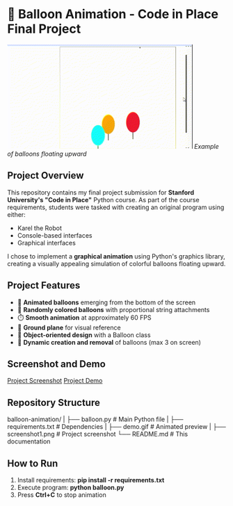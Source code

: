 # 🎈 Balloon Animation - Code in Place Final Project

![Balloon Animation Demo](balloon-animation/Balloon.gif) *Example of balloons floating upward*

## Project Overview

This repository contains my final project submission for **Stanford University's "Code in Place"** Python course. As part of the course requirements, students were tasked with creating an original program using either:
- Karel the Robot
- Console-based interfaces
- Graphical interfaces

I chose to implement a **graphical animation** using Python's graphics library, creating a visually appealing simulation of colorful balloons floating upward.

## Project Features

- 🎈 **Animated balloons** emerging from the bottom of the screen
- 🌈 **Randomly colored balloons** with proportional string attachments
- ⏱️ **Smooth animation** at approximately 60 FPS
- 🌳 **Ground plane** for visual reference
- 🎯 **Object-oriented design** with a Balloon class
- 🚀 **Dynamic creation and removal** of balloons (max 3 on screen)

## Screenshot and Demo

[Project Screenshot](balloon-animation/balloon.PNG)
[Project Demo](https://youtu.be/_-5Fd90v4Ao)

## Repository Structure
balloon-animation/
|    ├── balloon.py            # Main Python file
|    ├── requirements.txt      # Dependencies
|    ├── demo.gif              # Animated preview
|    ├── screenshot1.png       # Project screenshot
└── README.md                  # This documentation


## How to Run

1. Install requirements: **pip install -r requirements.txt**
2. Execute program: **python balloon.py**
3. Press **Ctrl+C** to stop animation

